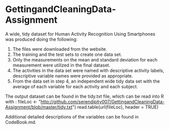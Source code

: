 # GettingandCleaningData-Assignment
A wide, tidy dataset for Human Activity Recognition Using Smartphones was produced doing the following:
1. The files were downloaded from the website.
2. The training and the test sets to create one data set.
3. Only the measurements on the mean and standard deviation for each measurement were utilized in the final dataset.
4. The activities in the data set were named with descriptive activity labels, descriptive variable names were provided as appropriate.
5. From the data set in step 4, an independent wide tidy data set with the average of each variable for each activity and each subject.

The output dataset can be found in the tidy.txt file, which can be read into R with :
fileLoc <- "http://github.com/serendipity007/GettingandCleaningData-Assignment/blob/master/tidy.txt")
read.table(url(fileLoc), header = TRUE)




Additional detailed descriptions of the variables can be found in CodeBook.md. 
